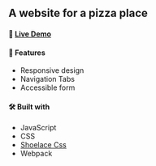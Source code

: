 ## A website for a pizza place

#### 🧪 [Live Demo](https://pety99.github.io/restaurant-page/)


 #### 🔔  Features
 -   Responsive design
-   Navigation Tabs
-   Accessible form
 
 #### 🛠️  Built with
- JavaScript
- CSS
- [Shoelace Css](https://shoelace.style/)
- Webpack
